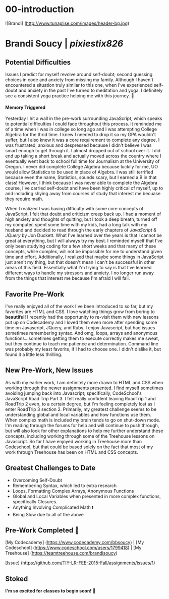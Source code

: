 # 00-introduction
![Brandi] (http://www.tunaplise.com/images/header-bg.jpg)
# Brandi Soucy  |  *pixiestix826*


## Potential Difficulties 
Issues I predict for myself revolve around self-doubt; second guessing choices in code and anxiety from missing my family.  Although I haven't encountered a situation truly similar to this one, when I've experienced self-doubt and anxiety in the past I've turned to meditation and yoga.  I definitely see a consistent yoga practice helping me with this journey. :pray:
#### Memory Triggered
Yesterday I hit a wall in the pre-work surrounding JavaScript, which speaks to potential difficulties I could face throughout this process. It reminded me of a time when I was in college so long ago and I was attempting College Algebra for the thrid time.  I knew I needed to drop it so my GPA wouldn't suffer, but I also knew it was a core requirement to complete any degree. I was frustrated, anxious and despressed because I didn't believe I was smart enough to get through it.  I almost dropped out of school over it.  I did end up taking a short break and actually moved across the country where I eventually went back to school full time for Journalism at the University of Oregon.  I never did complete College Algebra because luckily for me, UO would allow Statistics to be used in place of Algebra.  I was still terrified because even the name, Statistics, sounds scary, but I earned a B in that class! However, I think because I was never able to complete the Algebra course, I've carried self-doubt and have been highly critical of myself, up to and including shying away from courses of study that interest me becuase they require math.

When I realized I was having difficulty with some core concepts of JavaScript, I felt that doubt and criticizm creep back up.  I had a moment of high anxiety and thoughts of quitting, but I took a deep breath, turned off my computer, spent some time with my kids, had a long talk with my husband and decided to read through the early chapters of *JavaScript & JQuery* by Jon Duckett. What I've learned over the years is that I cannot be great at everything, but I will always try my best.  I reminded myself that I've only been studying coding for a few short weeks and that many of these concepts, while complex, will not be impossible for me to understand given time and effort.  Additionally, I realized that maybe some things in JavaScript just aren't my thing, but that doesn't mean I can't be successful in other areas of this field.  Essentially what I'm trying to say is that I've learned different ways to handle my stressors and anxiety.  I no longer run away from the things that interest me because I'm afraid I will fail.

## Favorite Pre-Work 
I've really enjoyed all of the work I've been introduced to so far, but my favorites are HTML and CSS. I love watching things grow from boring to **beautiful**!  I recently had the opportunity to re-visit them with new lessons put up on Codecademy and I loved them even more after spending some time on Javascript, JQuery, and Ruby. I enjoy Javascript, but had issues sometimes remembering syntax. And omg, loops, arrays and anonymous functions...sometimes getting them to execute correctly makes me sweat, but they continue to teach me patience and determination. Command line was probably my least favorite, if I had to choose one.  I didn't dislike it, but found it a little less thrilling.

## New Pre-Work, New Issues 
As with my earlier work, I am definitely more drawn to HTML and CSS when working through the newer assignments presented. I find myself sometimes avoiding jumping back into Javascript; specifically, CodeSchool's JavaScript Road Trip Part 3.  I felt really confident leaving RoadTrip 1  and RoadTrip 2 even, to a certain degree, but I'm feeling completely lost as I enter RoadTrip 3 section 2.  Primarily, my greatest challenge seems to be understanding global and local variables and how functions use them.  When complex math is included my brain tends to go on shut-down mode. I'm reading through the forums for help and will continue to push through, but will also look for other explanations to help me further understand these concepts, including working through some of the Treehouse lessons on Javascript. So far I have enjoyed working in Treehouse more than Codeschool, but that could be based solely on the fact that most of my work through Treehouse has been on HTML and CSS concepts.

## Greatest Challenges to Date 
+ Overcoming Self-Doubt
+ Remembering Syntax, which led to extra research
+ Loops, Formatting Complex Arrays, Anonymous Functions
+ Global and Local Variables when presented in more complex functions, specifically Closures.
+ Anything Involving Complicated Math :exclamation:
+ Being Slow due to all of the above

## Pre-Work Completed :metal:

[My Codecademy] (https://www.codecademy.com/bbsoucy)  | [My Codeschool] (https://www.codeschool.com/users/1799418) |  [My Treehouse] (https://teamtreehouse.com/brandisoucy) 

[Issue] (https://github.com/TIY-LR-FEE-2015-Fall/assignments/issues/1)

## Stoked 
**I'm so excited for classes to begin soon!** :clap:
